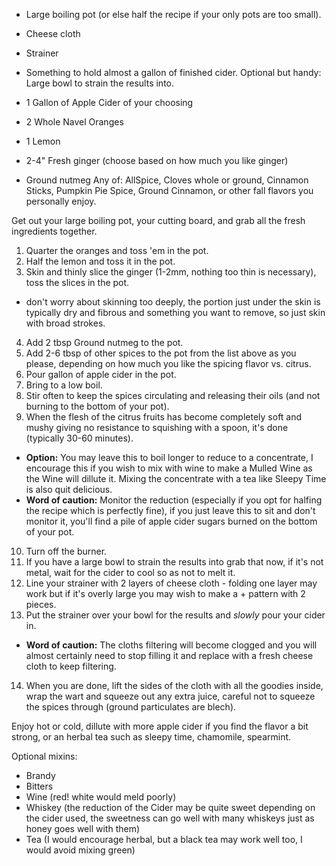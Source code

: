 - Large boiling pot (or else half the recipe if your only pots are too small).
- Cheese cloth
- Strainer
- Something to hold almost a gallon of finished cider.
Optional but handy: Large bowl to strain the results into.

- 1 Gallon of Apple Cider of your choosing
- 2 Whole Navel Oranges
- 1 Lemon
- 2-4" Fresh ginger (choose based on how much you like ginger)
- Ground nutmeg
Any of: AllSpice, Cloves whole or ground, Cinnamon Sticks, Pumpkin Pie Spice, Ground Cinnamon, or other fall flavors you personally enjoy.

Get out your large boiling pot, your cutting board, and grab all the fresh ingredients together.

1. Quarter the oranges and toss 'em in the pot.
2. Half the lemon and toss it in the pot.
3. Skin and thinly slice the ginger (1-2mm, nothing too thin is necessary), toss the slices in the pot.
  - don't worry about skinning too deeply, the portion just under the skin is typically dry and fibrous and something you want to remove, so just skin with broad strokes.
4. Add 2 tbsp Ground nutmeg to the pot.
5. Add 2-6 tbsp of other spices to the pot from the list above as you please, depending on how much you like the spicing flavor vs. citrus.
6. Pour gallon of apple cider in the pot.
7. Bring to a low boil.
8. Stir often to keep the spices circulating and releasing their oils (and not burning to the bottom of your pot).
9. When the flesh of the citrus fruits has become completely soft and mushy giving no resistance to squishing with a spoon, it's done (typically 30-60 minutes).
  - **Option:** You may leave this to boil longer to reduce to a concentrate, I encourage this if you wish to mix with wine to make a Mulled Wine as the Wine will dillute it. Mixing the concentrate with a tea like Sleepy Time is also quit delicious.
  - **Word of caution:** Monitor the reduction (especially if you opt for halfing the recipe which is perfectly fine), if you just leave this to sit and don't monitor it, you'll find a pile of apple cider sugars burned on the bottom of your pot.
10. Turn off the burner.
11. If you have a large bowl to strain the results into grab that now, if it's not metal, wait for the cider to cool so as not to melt it.
12. Line your strainer with 2 layers of cheese cloth - folding one layer may work but if it's overly large you may wish to make a + pattern with 2 pieces.
13. Put the strainer over your bowl for the results and *slowly* pour your cider in.
  - **Word of caution:** The cloths filtering will become clogged and you will almost certainly need to stop filling it and replace with a fresh cheese cloth to keep filtering.
14. When you are done, lift the sides of the cloth with all the goodies inside, wrap the wart and squeeze out any extra juice, careful not to squeeze the spices through (ground particulates are blech).

Enjoy hot or cold, dillute with more apple cider if you find the flavor a bit strong, or an herbal tea such as sleepy time, chamomile, spearmint.

Optional mixins:
 - Brandy
 - Bitters
 - Wine (red! white would meld poorly)
 - Whiskey (the reduction of the Cider may be quite sweet depending on the cider used, the sweetness can go well with many whiskeys just as honey goes well with them)
 - Tea (I would encourage herbal, but a black tea may work well too, I would avoid mixing green)
